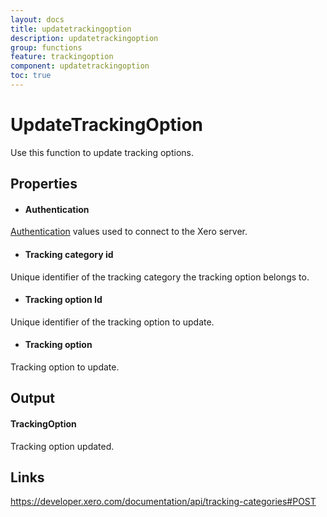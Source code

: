 ```yaml
---
layout: docs
title: updatetrackingoption
description: updatetrackingoption
group: functions
feature: trackingoption
component: updatetrackingoption
toc: true
---
```

UpdateTrackingOption
============

Use this function to update tracking options.

Properties
----------

- #### Authentication
[Authentication](../../../Common/Authentication/Index.md) values used to connect to the Xero server.
- #### Tracking category id
Unique identifier of the tracking category the tracking option belongs to.
- #### Tracking option Id
Unique identifier of the tracking option to update.
- #### Tracking option
Tracking option to update.


Output
-----
#### TrackingOption
Tracking option updated.

Links
-----

https://developer.xero.com/documentation/api/tracking-categories#POST

